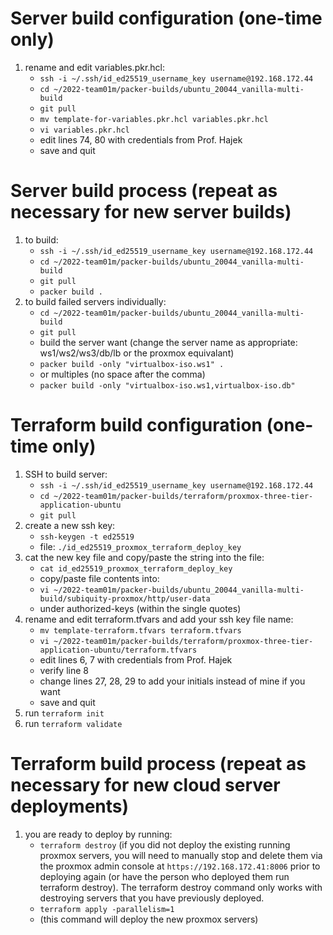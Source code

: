 # Server build configuration (one-time only)
1. rename and edit variables.pkr.hcl:
	* `ssh -i ~/.ssh/id_ed25519_username_key username@192.168.172.44`
	* `cd ~/2022-team01m/packer-builds/ubuntu_20044_vanilla-multi-build`
	* `git pull`
	* `mv template-for-variables.pkr.hcl variables.pkr.hcl`
	* `vi variables.pkr.hcl`
	* edit lines 74, 80 with credentials from Prof. Hajek
	* save and quit

# Server build process (repeat as necessary for new server builds)
1. to build:
	* `ssh -i ~/.ssh/id_ed25519_username_key username@192.168.172.44`
	* `cd ~/2022-team01m/packer-builds/ubuntu_20044_vanilla-multi-build`
	* `git pull`
	* `packer build .`
2. to build failed servers individually:
	* `cd ~/2022-team01m/packer-builds/ubuntu_20044_vanilla-multi-build`
	* `git pull`
	* build the server want (change the server name as appropriate: ws1/ws2/ws3/db/lb or the proxmox equivalant)
	* `packer build -only "virtualbox-iso.ws1" .`
	* or multiples (no space after the comma)
	* `packer build -only "virtualbox-iso.ws1,virtualbox-iso.db"`

# Terraform build configuration (one-time only)
1. SSH to build server:
	* `ssh -i ~/.ssh/id_ed25519_username_key username@192.168.172.44`
	* `cd ~/2022-team01m/packer-builds/terraform/proxmox-three-tier-application-ubuntu`
	* `git pull`
2. create a new ssh key:
	* `ssh-keygen -t ed25519`
	* file: `./id_ed25519_proxmox_terraform_deploy_key`
3. cat the new key file and copy/paste the string into the file:
	* `cat id_ed25519_proxmox_terraform_deploy_key`
	* copy/paste file contents into:
	* `vi ~/2022-team01m/packer-builds/ubuntu_20044_vanilla-multi-build/subiquity-proxmox/http/user-data`
	* under authorized-keys (within the single quotes)
4. rename and edit terraform.tfvars and add your ssh key file name:
	* `mv template-terraform.tfvars terraform.tfvars`
	* `vi ~/2022-team01m/packer-builds/terraform/proxmox-three-tier-application-ubuntu/terraform.tfvars`
	* edit lines 6, 7 with credentials from Prof. Hajek
	* verify line 8
	* change lines 27, 28, 29 to add your initials instead of mine if you want
	* save and quit
5. run `terraform init`
6. run `terraform validate`

# Terraform build process (repeat as necessary for new cloud server deployments)
1. you are ready to deploy by running:
	* `terraform destroy` (if you did not deploy the existing running proxmox servers, you will need to manually stop and delete them via the proxmox admin console at `https://192.168.172.41:8006` prior to deploying again (or have the person who deployed them run terraform destroy). The terraform destroy command only works with destroying servers that you have previously deployed.
	* `terraform apply -parallelism=1`
	* (this command will deploy the new proxmox servers)
